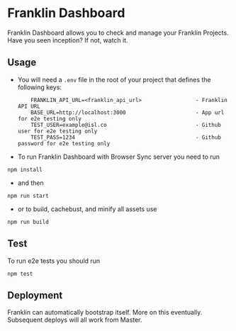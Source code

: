 # Franklin Dashboard

Franklin Dashboard allows you to check and manage your Franklin Projects. Have you seen inception? If not, watch it.

## Usage

- You will need a `.env` file in the root of your project that defines the following keys:


    ```
    	FRANKLIN_API_URL=<franklin_api_url>    				- Franklin API URL
		BASE_URL=http://localhost:3000 						- App url for e2e testing only
		TEST_USER=example@isl.co 							- Github user for e2e testing only
		TEST_PASS=1234										- Github password for e2e testing only

    ```

- To run Franklin Dashboard with Browser Sync server you need to run

```
npm install
```
 - and then

```
npm run start
```

- or to build, cachebust, and minify all assets use

```
npm run build
```

## Test

To run e2e tests you should run

```
npm test
```

## Deployment

Franklin can automatically bootstrap itself. More on this eventually. Subsequent deploys will all work from Master.

